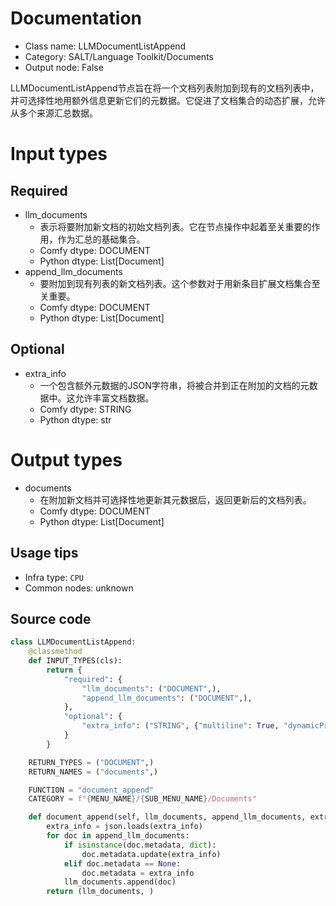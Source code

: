 
# Documentation
- Class name: LLMDocumentListAppend
- Category: SALT/Language Toolkit/Documents
- Output node: False

LLMDocumentListAppend节点旨在将一个文档列表附加到现有的文档列表中，并可选择性地用额外信息更新它们的元数据。它促进了文档集合的动态扩展，允许从多个来源汇总数据。

# Input types
## Required
- llm_documents
    - 表示将要附加新文档的初始文档列表。它在节点操作中起着至关重要的作用，作为汇总的基础集合。
    - Comfy dtype: DOCUMENT
    - Python dtype: List[Document]
- append_llm_documents
    - 要附加到现有列表的新文档列表。这个参数对于用新条目扩展文档集合至关重要。
    - Comfy dtype: DOCUMENT
    - Python dtype: List[Document]

## Optional
- extra_info
    - 一个包含额外元数据的JSON字符串，将被合并到正在附加的文档的元数据中。这允许丰富文档数据。
    - Comfy dtype: STRING
    - Python dtype: str

# Output types
- documents
    - 在附加新文档并可选择性地更新其元数据后，返回更新后的文档列表。
    - Comfy dtype: DOCUMENT
    - Python dtype: List[Document]


## Usage tips
- Infra type: `CPU`
- Common nodes: unknown


## Source code
```python
class LLMDocumentListAppend:
    @classmethod
    def INPUT_TYPES(cls):
        return {
            "required": {
                "llm_documents": ("DOCUMENT",),
                "append_llm_documents": ("DOCUMENT",),
            },
            "optional": {
                "extra_info": ("STRING", {"multiline": True, "dynamicPrompts": False, "default": "{}"}),
            }
        }

    RETURN_TYPES = ("DOCUMENT",)
    RETURN_NAMES = ("documents",)

    FUNCTION = "document_append"
    CATEGORY = f"{MENU_NAME}/{SUB_MENU_NAME}/Documents"

    def document_append(self, llm_documents, append_llm_documents, extra_info={}):
        extra_info = json.loads(extra_info)
        for doc in append_llm_documents:
            if isinstance(doc.metadata, dict):
                doc.metadata.update(extra_info)
            elif doc.metadata == None:
                doc.metadata = extra_info
            llm_documents.append(doc)
        return (llm_documents, )

```
